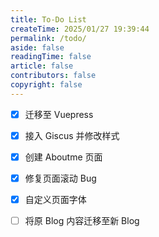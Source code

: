 ```yaml
---
title: To-Do List
createTime: 2025/01/27 19:39:44
permalink: /todo/
aside: false
readingTime: false
article: false
contributors: false
copyright: false
---
```


- [x] 迁移至 Vuepress
- [x] 接入 Giscus 并修改样式
- [x] 创建 Aboutme 页面
- [x] 修复页面滚动 Bug
- [x] 自定义页面字体
- [ ] 将原 Blog 内容迁移至新 Blog

